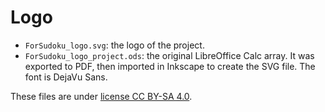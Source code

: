# Logo

* `ForSudoku_logo.svg`: the logo of the project.
* `ForSudoku_logo_project.ods`: the original LibreOffice Calc array. It was exported to PDF, then imported in Inkscape to create the SVG file. The font is DejaVu Sans.

These files are under [license CC BY-SA 4.0](https://creativecommons.org/licenses/by-sa/4.0/).
